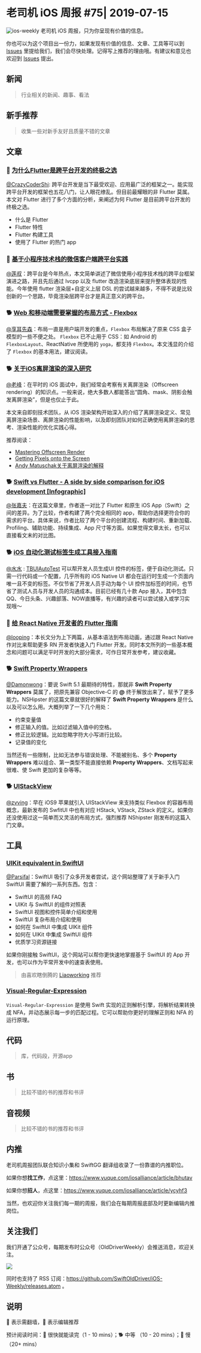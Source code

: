 # 老司机 iOS 周报 #75| 2019-07-15

![ios-weekly](https://github.com/SwiftOldDriver/iOS-Weekly/blob/master/assets/ios-weekly.png?raw=true)
老司机 iOS 周报，只为你呈现有价值的信息。

你也可以为这个项目出一份力，如果发现有价值的信息、文章、工具等可以到 [Issues](https://github.com/SwiftOldDriver/iOS-Weekly/issues) 里提给我们，我们会尽快处理。记得写上推荐的理由哦。有建议和意见也欢迎到 [Issues](https://github.com/SwiftOldDriver/iOS-Weekly/issues) 提出。

## 新闻

> 行业相关的新闻、趣事、看法

## 新手推荐

> 收集一些对新手友好且质量不错的文章

## 文章

### 🐎 [为什么Flutter是跨平台开发的终极之选](https://mp.weixin.qq.com/s/R0sk9CGPbBksSnWV9xtGSg)

[@CrazyCoderShi](https://github.com/CrazyCoderShi): 跨平台开发是当下最受欢迎、应用最广泛的框架之一。能实现跨平台开发的框架也五花八门，让人眼花缭乱。但目前最耀眼的非 Flutter 莫属。本文对 Flutter 进行了多个方面的分析，来阐述为何 Flutter 是目前跨平台开发的终极之选。

- 什么是 Flutter
- Flutter 特性
- Flutter 构建工具
- 使用了 Flutter 的热门 app


### 🐎 [基于小程序技术栈的微信客户端跨平台实践](https://mp.weixin.qq.com/s/V-H3pF9ytfXRhZG0PGIKsw)

[@莲叔](https://weibo.com/aaaron7)：跨平台是今年热点，本文简单讲述了微信使用小程序技术栈的跨平台框架演进之路，并且先后通过 lvcpp 以及 flutter 改造渲染底层来提升整体表现的性能。今年使用 flutter 渲染层+自定义上层 DSL 的尝试越来越多，不得不说是比较创新的一个思路，毕竟渲染层跨平台才是真正意义的跨平台。

### 🐕 [Web 和移动端需要掌握的布局方式 - Flexbox](https://mp.weixin.qq.com/s/WVqnmIbIkxsvBMhHydwHAg)

[@享耳先森](https://github.com/iblacksun)：布局一直是用户端开发的重点，`Flexbox` 布局解决了原来 CSS 盒子模型的一些不便之处。 `Flexbox` 已不止用于 CSS：如 Android 的 `FlexboxLayout`、ReactNative 所使用的 `yoga`，都支持 `Flexbox`。本文浅显的介绍了 `Flexbox` 的基本用法，建议阅读。

### 🐕 [关于iOS离屏渲染的深入研究](https://zhuanlan.zhihu.com/p/72653360)

[@老峰](https://github.com/GesanTung)：在平时的 iOS 面试中，我们经常会考察有关离屏渲染（Offscreen rendering）的知识点。一般来说，绝大多数人都能答出“圆角、mask、阴影会触发离屏渲染”，但是也仅止于此。

本文来自即刻技术团队，从 iOS 渲染架构开始深入的介绍了离屏渲染定义、常见离屏渲染场景、离屏渲染的性能影响，以及即刻团队对如何正确使用离屏渲染的思考、渲染性能的优化实践心得。

推荐阅读：
- [Mastering Offscreen Render](https://github.com/seedante/iOS-Note/wiki/Mastering-Offscreen-Render)
- [Getting Pixels onto the Screen](https://www.objc.io/issues/3-views/moving-pixels-onto-the-screen/)
- [Andy Matuschak关于离屏渲染的解释](https://lobste.rs/s/ckm4uw/performance_minded_take_on_ios_design#c_itdkfh)

### 🐕 [Swift vs Flutter - A side by side comparison for iOS development [Infographic]](https://blog.codemagic.io/flutter-vs-swift/)

[@张嘉夫](https://github.com/josephchang10)：在这篇文章里，作者逐一对比了 Flutter 和原生 iOS App（Swift）之间的差异。为了比较，作者构建了两个完全相同的 app，帮助你选择更符合你的需求的平台。具体来说，作者比较了两个平台的创建流程、构建时间、重新加载、Profiling、辅助功能、持续集成、App 尺寸等方面。如果觉得文章太长，也可以直接看文末的对比图。

### 🐕 [iOS 自动化测试标签生成工具接入指南](http://yulingtianxia.com/blog/2018/08/13/TBUIAutoTest-Usage/)
[@水水](https://www.xuyanlan.com/) : [TBUIAutoTest](https://github.com/yulingtianxia/TBUIAutoTest) 可以帮开发人员生成UI 控件的标签，便于自动化测试。只需一行代码或一个配置，几乎所有的 iOS Native UI 都会在运行时生成一个页面内唯一且不变的标签。不仅节省了开发人员手动为每个 UI 控件加标签的时间，也节省了测试人员与开发人员的沟通成本。目前已经有几十款 App 接入，其中包含 QQ、今日头条、兴趣部落、NOW直播等，有兴趣的读者可以尝试接入或学习实现哦～

### 🐢 [给 React Native 开发者的 Flutter 指南](https://mp.weixin.qq.com/s/MyFjQJqojviYJuQKf5MsGA)

[@looping](https://github.com/looping)：本长文分为上下两篇，从基本语法到布局动画，通过跟 React Native 作对比来帮助更多 RN 开发者快速入门 Flutter 开发。同时本文所列的一些基本概念和问题可以满足平时开发的大部分需求，可作日常开发参考，建议收藏。

### 🐕 [Swift Property Wrappers](https://nshipster.com/propertywrapper/)

[@Damonwong](https://github.com/Damonvvong)：要说 Swift 5.1 最期待的特性，那就非 **Swift Property Wrappers** 莫属了，把原先兼容 Objective-C 的 **@** 终于解放出来了，赋予了更多能力。NSHipster 的这篇文章就很好的解释了 **Swift Property Wrappers** 是什么以及可以怎么用。大概列举了一下几个用处：

- 约束变量值
- 修正输入的值。比如过滤输入值中的空格。
- 修正比较逻辑。比如忽略字符大小写进行比较。
- 记录值的变化

当然还有一些限制，比如无法参与错误处理、不能被别名、多个 **Property Wrappers** 难以组合、第一类型不能直接依赖 **Property Wrappers**、文档写起来很难、使 Swift 更加的复杂等等。

### 🐕 [UIStackView](https://nshipster.com/uistackview/)

[@zvving](https://github.com/zvving)：早在 iOS9 苹果就引入 UIStackView 来支持类似 Flexbox 的容器布局概念，最新发布的 SwfitUI 中也有对应 HStack, VStack, ZStack 的定义。如果你还没使用过这一简单而又灵活的布局方式，强烈推荐 NShipster 刚发布的这篇入门文章。


## 工具

### [UIKit equivalent in SwiftUI](https://goshdarnswiftui.com/)

[@Parsifal](https://weibo.com/parsifalchang)：SwiftUI 吸引了众多开发者尝试，这个网站整理了关于新手入门 SwiftUI 需要了解的一系列东西。包含：

- SwiftUI 的高频 FAQ
- UIKit 与 SwiftUI 的组件对照表
- SwiftUI 视图和控件简单介绍和使用
- SwiftUI 复杂布局介绍和使用
- 如何在 SwiftUI 中集成 UIKit 组件
- 如何在 UIKit 中集成 SwiftUI 组件
- 优质学习资源链接

如果你刚接触 SwiftUI，这个网站可以帮你更快速地掌握基于 SwiftUI 的 App 开发，也可以作为平常开发中的速查表使用。

> 由喜欢瞎倒腾的 [Liaoworking](https://github.com/Liaoworking) 推荐

### [Visual-Regular-Expression](https://github.com/White-White/Visual-Regular-Expression)

`Visual-Regular-Expression` 是使用 Swift 实现的正则解析引擎，将解析结果转换成 NFA，并动态展示每一步的匹配过程。它可以帮助你更好的理解正则和 NFA 的运行原理。


## 代码

> 库，代码段，开源app

## 书

> 比较不错的书的推荐和书评

## 音视频

> 比较不错的书的推荐和书评

## 内推

老司机周报团队联合知识小集和 SwiftGG 翻译组收录了一份靠谱的内推职位。

如果你想**找工作**，点这里：https://www.yuque.com/iosalliance/article/bhutav

如果你想**招人**，点这里：https://www.yuque.com/iosalliance/article/ycyhf3

当然，也欢迎你关注我们每一期的周报，我们会在每期周报底部及时更新编辑内推岗位。

## 关注我们

我们开通了公众号，每期发布时公众号（OldDriverWeekly）会推送消息，欢迎关注。

![](https://github.com/SwiftOldDriver/iOS-Weekly/blob/master/assets/qrcode_for_wechat.jpg?raw=true)

同时也支持了 RSS 订阅：https://github.com/SwiftOldDriver/iOS-Weekly/releases.atom 。

## 说明

🚧 表示需翻墙，🌟 表示编辑推荐

预计阅读时间：🐎 很快就能读完（1 - 10 mins）；🐕 中等 （10 - 20 mins）；🐢 慢（20+ mins）


